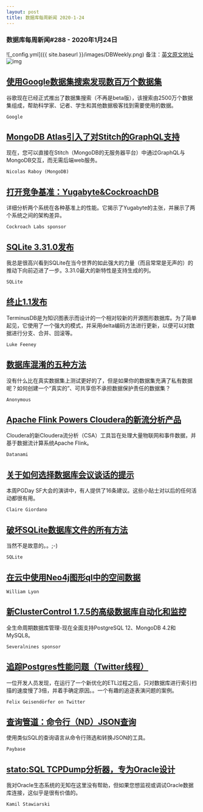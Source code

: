 ```yaml
---
layout: post
title: 数据库每周新闻 2020-1-24
---
```

### 数据库每周新闻#288 - 2020年1月24日
![_config.yml]({{ site.baseurl }}/images/DBWeekly.png)
备注：[英文原文地址](https://dbweekly.com/issues/288)
![img](https://res.cloudinary.com/cpress/image/upload/w_1280,e_sharpen:60/y4nzqq6ul6sferivcetx.jpg)


## [使用Google数据集搜索发现数百万个数据集](https://dbweekly.com/link/82909/web)
谷歌现在已经正式推出了数据集搜索（不再是beta版），该搜索由2500万个数据集组成，帮助科学家、记者、学生和其他数据极客找到需要使用的数据。

`Google`


## [MongoDB Atlas引入了对Stitch的GraphQL支持](https://dbweekly.com/link/82910/web)
现在，您可以直接在Stitch（MongoDB的无服务器平台）中通过GraphQL与MongoDB交互，而无需后端web服务。

`Nicolas Raboy (MongoDB)`


## [打开竞争基准：Yugabyte&CockroachDB](https://dbweekly.com/link/82911/web)
详细分析两个系统在各种基准上的性能。它揭示了Yugabyte的主张，并展示了两个系统之间的架构差异。

`Cockroach Labs sponsor`


## [SQLite 3.31.0发布](https://dbweekly.com/link/82912/web)
我总是很高兴看到SQLite在当今世界的如此强大的力量（而且常常是无声的）的推动下向前迈进了一步。3.31.0最大的新特性是支持生成的列。

`SQLite`


## [终止1.1发布](https://dbweekly.com/link/82914/web)
TerminusDB是为知识图表示而设计的一个相对较新的开源图形数据库。为了简单起见，它使用了一个强大的模式，并采用delta编码方法进行更新，以便可以对数据进行分支、合并、回滚等。

`Luke Feeney`


## [数据库混淆的五种方法](https://dbweekly.com/link/82916/web)
没有什么比在真实数据集上测试更好的了，但是如果你的数据集充满了私有数据呢？如何创建一个“真实的”、可共享但不承担数据保护责任的数据集？

`Anonymous`


## [Apache Flink Powers Cloudera的新流分析产品](https://dbweekly.com/link/82917/web)
Cloudera的新Cloudera流分析（CSA）工具旨在处理大量物联网和事件数据，并基于数据流计算系统Apache Flink。

`Datanami`


## [关于如何选择数据库会议谈话的提示](https://dbweekly.com/link/82919/web)
本周PGDay SF大会的演讲中，有人提供了16条建议。这些小贴士对以后的任何活动都很有用。

`Claire Giordano`


## [破坏SQLite数据库文件的所有方法](https://dbweekly.com/link/82921/web)
当然不是故意的。。;-)

`SQLite`


## [在云中使用Neo4j图形ql中的空间数据](https://dbweekly.com/link/82922/web)


`William Lyon`


## [新ClusterControl 1.7.5的高级数据库自动化和监控](https://dbweekly.com/link/82923/web)
全生命周期数据库管理-现在全面支持PostgreSQL 12、MongoDB 4.2和MySQL8。

`Severalnines sponsor`


## [追踪Postgres性能问题（Twitter线程）](https://dbweekly.com/link/82924/web)
一位开发人员发现，在运行了一个新优化的ETL过程之后，只对数据库进行索引扫描的速度慢了3倍，并着手确定原因。。一个有趣的追逐表演问题的案例。

`Felix Geisendörfer on Twitter`


## [查询管道：命令行（ND）JSON查询](https://dbweekly.com/link/82925/web)
使用类似SQL的查询语言从命令行筛选和转换JSON的工具。

`Paybase`


## [stato:SQL TCPDump分析器，专为Oracle设计](https://dbweekly.com/link/82926/web)
我对Oracle生态系统的无知在这里没有帮助，但如果您想监视或调试Oracle数据库连接，这似乎是很有价值的。

`Kamil Stawiarski`
